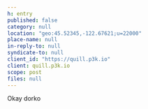 ```yaml
---
h: entry
published: false
category: null
location: "geo:45.52345,-122.67621;u=22000"
place-name: null
in-reply-to: null
syndicate-to: null
client_id: "https://quill.p3k.io"
client: quill.p3k.io
scope: post
files: null
---
```

Okay dorko